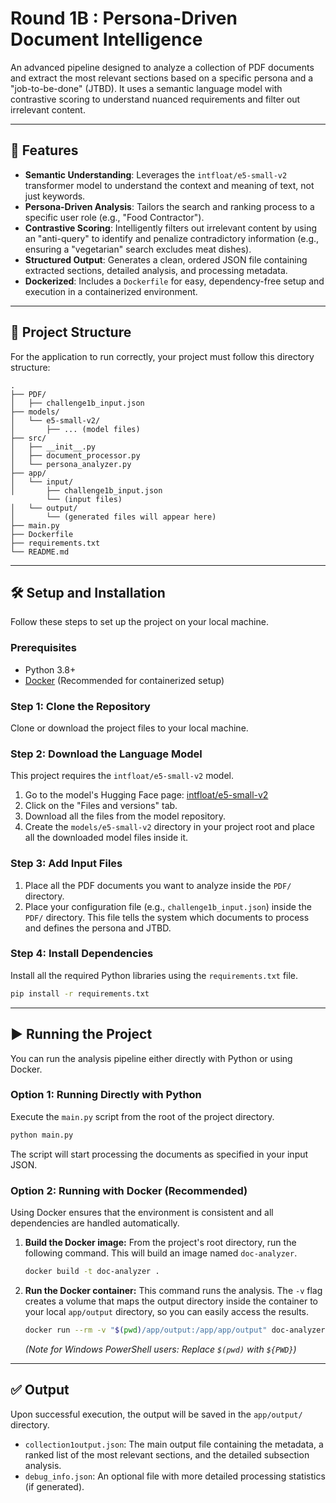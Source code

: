 # Round 1B : Persona-Driven Document Intelligence

An advanced pipeline designed to analyze a collection of PDF documents and extract the most relevant sections based on a specific persona and a "job-to-be-done" (JTBD). It uses a semantic language model with contrastive scoring to understand nuanced requirements and filter out irrelevant content.

---

## 🚀 Features

-   **Semantic Understanding**: Leverages the `intfloat/e5-small-v2` transformer model to understand the context and meaning of text, not just keywords.
-   **Persona-Driven Analysis**: Tailors the search and ranking process to a specific user role (e.g., "Food Contractor").
-   **Contrastive Scoring**: Intelligently filters out irrelevant content by using an "anti-query" to identify and penalize contradictory information (e.g., ensuring a "vegetarian" search excludes meat dishes).
-   **Structured Output**: Generates a clean, ordered JSON file containing extracted sections, detailed analysis, and processing metadata.
-   **Dockerized**: Includes a `Dockerfile` for easy, dependency-free setup and execution in a containerized environment.

---

## 📂 Project Structure

For the application to run correctly, your project must follow this directory structure:

```
.
├── PDF/
│   ├── challenge1b_input.json
├── models/
│   └── e5-small-v2/
│       ├── ... (model files)
├── src/
│   ├── __init__.py
│   ├── document_processor.py
│   └── persona_analyzer.py
├── app/
│   └── input/
│       ├── challenge1b_input.json
        └── (input files)
│   └── output/
│       └── (generated files will appear here)
├── main.py
├── Dockerfile
├── requirements.txt
└── README.md
```

---

## 🛠️ Setup and Installation

Follow these steps to set up the project on your local machine.

### Prerequisites

-   Python 3.8+
-   [Docker](https://www.docker.com/get-started) (Recommended for containerized setup)

### Step 1: Clone the Repository

Clone or download the project files to your local machine.

### Step 2: Download the Language Model

This project requires the `intfloat/e5-small-v2` model.

1.  Go to the model's Hugging Face page: [intfloat/e5-small-v2](https://huggingface.co/intfloat/e5-small-v2)
2.  Click on the "Files and versions" tab.
3.  Download all the files from the model repository.
4.  Create the `models/e5-small-v2` directory in your project root and place all the downloaded model files inside it.

### Step 3: Add Input Files

1.  Place all the PDF documents you want to analyze inside the `PDF/` directory.
2.  Place your configuration file (e.g., `challenge1b_input.json`) inside the `PDF/` directory. This file tells the system which documents to process and defines the persona and JTBD.

### Step 4: Install Dependencies

Install all the required Python libraries using the `requirements.txt` file.

```bash
pip install -r requirements.txt
```

---

## ▶️ Running the Project

You can run the analysis pipeline either directly with Python or using Docker.

### Option 1: Running Directly with Python

Execute the `main.py` script from the root of the project directory.

```bash
python main.py
```

The script will start processing the documents as specified in your input JSON.

### Option 2: Running with Docker (Recommended)

Using Docker ensures that the environment is consistent and all dependencies are handled automatically.

1.  **Build the Docker image:**
    From the project's root directory, run the following command. This will build an image named `doc-analyzer`.

    ```bash
    docker build -t doc-analyzer .
    ```

2.  **Run the Docker container:**
    This command runs the analysis. The `-v` flag creates a volume that maps the output directory inside the container to your local `app/output` directory, so you can easily access the results.

    ```bash
    docker run --rm -v "$(pwd)/app/output:/app/app/output" doc-analyzer
    ```
    *(Note for Windows PowerShell users: Replace `$(pwd)` with `${PWD}`)*

---

## ✅ Output

Upon successful execution, the output will be saved in the `app/output/` directory.

-   `collection1output.json`: The main output file containing the metadata, a ranked list of the most relevant sections, and the detailed subsection analysis.
-   `debug_info.json`: An optional file with more detailed processing statistics (if generated).
